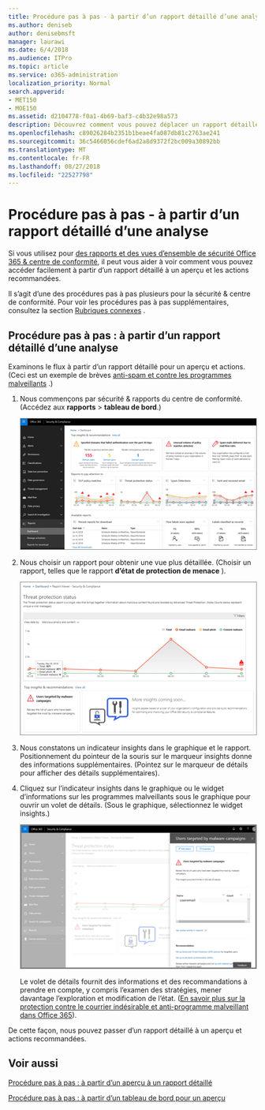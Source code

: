 ```yaml
---
title: Procédure pas à pas - à partir d’un rapport détaillé d’une analyse
ms.author: deniseb
author: denisebmsft
manager: laurawi
ms.date: 6/4/2018
ms.audience: ITPro
ms.topic: article
ms.service: o365-administration
localization_priority: Normal
search.appverid:
- MET150
- MOE150
ms.assetid: d2104778-f0a1-4b69-baf3-c4b32e98a573
description: Découvrez comment vous pouvez déplacer un rapport détaillé pour un aperçu des actions recommandées dans la sécurité &amp; centre de conformité.
ms.openlocfilehash: c89026284b2351b1beae4fa087db81c2763ae241
ms.sourcegitcommit: 36c5466056cdef6ad2a8d9372f2bc009a30892bb
ms.translationtype: MT
ms.contentlocale: fr-FR
ms.lasthandoff: 08/27/2018
ms.locfileid: "22527798"
---
```

# <a name="walkthrough---from-a-detailed-report-to-an-insight"></a>Procédure pas à pas - à partir d’un rapport détaillé d’une analyse

Si vous utilisez pour [des rapports et des vues d’ensemble de sécurité Office 365 &amp; centre de conformité](reports-and-insights-in-security-and-compliance.md), il peut vous aider à voir comment vous pouvez accéder facilement à partir d’un rapport détaillé à un aperçu et les actions recommandées. 
  
Il s’agit d’une des procédures pas à pas plusieurs pour la sécurité &amp; centre de conformité. Pour voir les procédures pas à pas supplémentaires, consultez la section [Rubriques connexes](#related-topics) . 
  
## <a name="walkthrough-from-a-detailed-report-to-an-insight"></a>Procédure pas à pas : à partir d’un rapport détaillé d’une analyse

Examinons le flux à partir d’un rapport détaillé pour un aperçu et actions. (Ceci est un exemple de brèves [anti-spam et contre les programmes malveillants](anti-spam-and-anti-malware-protection.md) .) 
  
1. Nous commençons par sécurité &amp; rapports du centre de conformité. (Accédez aux **rapports** \> **tableau de bord**.)
    
    ![Dans la sécurité &amp; centre de conformité, accédez aux rapports \> tableau de bord](media/68f3bb7c-b4f7-4cca-904b-478643a93c94.png)
  
2. Nous choisir un rapport pour obtenir une vue plus détaillée. (Choisir un rapport, telles que le rapport **d’état de protection de menace** ). 
    
    ![Rapport d’état Threat protection affichant les détails](media/f47d7dbd-816a-47ba-b8db-53919fbed192.png)
  
3. Nous constatons un indicateur insights dans le graphique et le rapport. Positionnement du pointeur de la souris sur le marqueur insights donne des informations supplémentaires. (Pointez sur le marqueur de détails pour afficher des détails supplémentaires).
    
4. Cliquez sur l’indicateur insights dans le graphique ou le widget d’informations sur les programmes malveillants sous le graphique pour ouvrir un volet de détails. (Sous le graphique, sélectionnez le widget insights.)
    
    ![Détails d’informations sur les programmes malveillants](media/2c8bccc5-ca4e-4bb9-ad4c-55fcee0535b7.png)
  
    Le volet de détails fournit des informations et des recommandations à prendre en compte, y compris l’examen des stratégies, mener davantage l’exploration et modification de l’état. ([En savoir plus sur la protection contre le courrier indésirable et anti-programme malveillant dans Office 365](anti-spam-and-anti-malware-protection.md)).
    
De cette façon, nous pouvez passer d’un rapport détaillé à un aperçu et actions recommandées. 
  
## <a name="related-topics"></a>Voir aussi

[Procédure pas à pas : à partir d’un aperçu à un rapport détaillé](from-an-insight-to-a-detailed-report.md)
  
[Procédure pas à pas : à partir d’un tableau de bord pour un aperçu](from-a-dashboard-to-an-insight.md)
  

